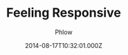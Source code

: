 ---
title: Feeling Responsive
github: https://github.com/Phlow/feeling-responsive
demo: https://phlow.github.io/feeling-responsive/
author: Phlow
ssg:
  - Jekyll
cms:
  - Markdown
date: 2014-08-17T10:32:01.000Z
description: >-
  »Feeling Responsive« is a free flexible theme for Jekyll built on Foundation
  framework. You can use it for your company site, as a portfolio or as a blog.
draft: true
publish_date: '2014-08-17T10:32:01Z'
update_date: '2022-09-06T16:58:47Z'
github_star: 766
github_fork: 1138
---